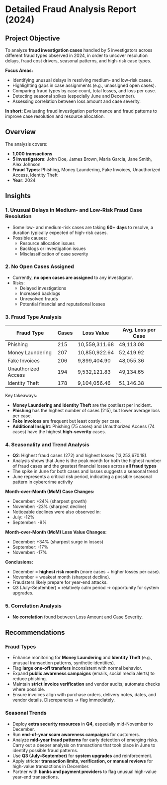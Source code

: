 # Detailed Fraud Analysis Report (2024)

## Project Objective  
To analyze **fraud investigation cases** handled by 5 investigators across different fraud types observed in 2024, in order to uncover resolution delays, fraud cost drivers, seasonal patterns, and high-risk case types.  

**Focus Areas:**  
- Identifying unusual delays in resolving medium- and low-risk cases.  
- Highlighting gaps in case assignments (e.g., unassigned open cases).  
- Comparing fraud types by case count, total losses, and loss per case.  
- Detecting seasonal spikes (especially June and December).  
- Assessing correlation between loss amount and case severity.  

**In short:** Evaluating fraud investigation performance and fraud patterns to improve case resolution and resource allocation.

## Overview
The analysis covers:
- **1,000 transactions**  
- **5 investigators**: John Doe, James Brown, Maria Garcia, Jane Smith, Alex Johnson  
- **Fraud Types**: Phishing, Money Laundering, Fake Invoices, Unauthorized Access, Identity Theft  
- **Year**: 2024  


## Insights

### 1. Unusual Delays in Medium- and Low-Risk Fraud Case Resolution
- Some low- and medium-risk cases are taking **60+ days** to resolve, a duration typically expected of high-risk cases.  
- Possible causes:  
  - Resource allocation issues  
  - Backlogs or investigation issues  
  - Misclassification of case severity  


### 2. No Open Cases Assigned
- Currently, **no open cases are assigned** to any investigator.  
- Risks:  
  - Delayed investigations  
  - Increased backlogs  
  - Unresolved frauds  
  - Potential financial and reputational losses  


### 3. Fraud Type Analysis

| Fraud Type          | Cases | Loss Value       | Avg. Loss per Case |
|---------------------|-------|------------------|--------------------|
| Phishing            | 215   | 10,559,311.68    | 49,113.08          |
| Money Laundering    | 207   | 10,850,922.64    | 52,419.92          |
| Fake Invoices       | 206   | 9,899,404.90     | 48,055.36          |
| Unauthorized Access | 194   | 9,532,121.83     | 49,134.65          |
| Identity Theft      | 178   | 9,104,056.46     | 51,146.38          |

Key takeaways:
- **Money Laundering and Identity Theft** are the costliest per incident.  
- **Phishing** has the highest number of cases (215), but lower average loss per case.  
- **Fake Invoices** are frequent but least costly per case.
- **Additional Insight**: 
  Phishing (75 cases) and   Unauthorized Access (74 cases) have the highest **high-severity** cases.  


### 4. Seasonality and Trend Analysis

- **Q2**: Highest fraud cases (272) and highest losses (13,253,670.18). 
- Analysis shows that June is the peak month for both the highest number of fraud cases and the greatest financial losses across **all fraud types**
- The spike in June for both cases and losses suggests a seasonal trend
- June represents a critical risk period, indicating a possible seasonal pattern in cybercrime activity


**Month-over-Month (MoM) Case Changes:**
- December: +24% (sharpest growth)  
- November: -23% (sharpest decline)
- Noticeable declines were also observed in:
- July: -12%  
- September: -9%  

**Month-over-Month (MoM) Loss Value Changes:**
- December: +34% (sharpest surge in losses)  
- September: -17%  
- November: -17%  

**Conclusions:**
- December = **highest risk month** (more cases + higher losses per case).  
- November = weakest month (sharpest decline).  
- Fraudsters likely prepare for year-end attacks.  
- Q3 (July–September) = relatively calm period → opportunity for system upgrades.  


### 5. Correlation Analysis
- **No correlation** found between Loss Amount and Case Severity.  


## Recommendations

### Fraud Types
- Enhance monitoring for **Money Laundering** and **Identity Theft** (e.g., unusual transaction patterns, synthetic identities).  
- Flag **large one-off transfers** inconsistent with normal behavior.  
- Expand **public awareness campaigns** (emails, social media alerts) to reduce phishing.  
- Maintain **strict invoice verification** and vendor audits; automate checks where possible.  
- Ensure invoices align with purchase orders, delivery notes, dates, and vendor details. Discrepancies → flag immediately.  


### Seasonal Trends
- Deploy **extra security resources** in **Q4**, especially mid-November to December.  
- Run **end-of-year scam awareness campaigns** for customers.  
- Analyze **mid-year fraud patterns** for early detection of emerging risks. Carry out a deeper analysis on transactions that took place in June to identify possible fraud patterns.
- Use **Q3 (July–September)** for **system upgrades** and reinforcement.  
- Apply stricter **transaction limits, verification, or manual reviews** for high-value transactions in December.  
- Partner with **banks and payment providers** to flag unusual high-value year-end transactions.
